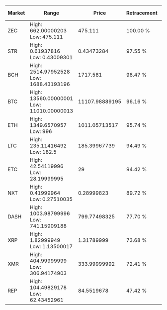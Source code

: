 | Market | Range | Price| Retracement | Doubles to 50% |
| --- | --- | --- | --- | --- |
| ZEC | High: 662.00000203<br />Low: 475.111 | 475.111 | 100.00 % | 1.20 |
| STR | High: 0.61937816<br />Low: 0.43009301 | 0.43473284 | 97.55 % | 1.21 |
| BCH | High: 2514.97952528<br />Low: 1688.43193196 | 1717.581 | 96.47 % | 1.22 |
| BTC | High: 13560.00000001<br />Low: 11010.00000013 | 11107.98889195 | 96.16 % | 1.11 |
| ETH | High: 1349.6570957<br />Low: 996 | 1011.05713517 | 95.74 % | 1.16 |
| LTC | High: 235.11416492<br />Low: 182.5 | 185.39967739 | 94.49 % | 1.13 |
| ETC | High: 42.54119996<br />Low: 28.19999995 | 29 | 94.42 % | 1.22 |
| NXT | High: 0.41999964<br />Low: 0.27510035 | 0.28999823 | 89.72 % | 1.20 |
| DASH | High: 1003.98799996<br />Low: 741.15909188 | 799.77498325 | 77.70 % | 1.09 |
| XRP | High: 1.82999949<br />Low: 1.13500017 | 1.31789999 | 73.68 % | 1.12 |
| XMR | High: 404.99999999<br />Low: 306.94174903 | 333.99999992 | 72.41 % | 1.07 |
| REP | High: 104.49829178<br />Low: 62.43452961 | 84.5519678 | 47.42 % | 0.00 |
